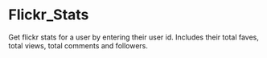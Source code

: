# Flickr_Stats
Get flickr stats for a user by entering their user id. Includes their total faves, total views, total comments and followers.
